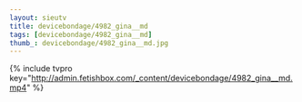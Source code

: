 ```yaml
--- 
layout: sieutv
title: devicebondage/4982_gina__md
tags: [devicebondage/4982_gina__md]
thumb_: devicebondage/4982_gina__md.jpg
---
```

{% include tvpro key="http://admin.fetishbox.com/_content/devicebondage/4982_gina__md.mp4" %} 
